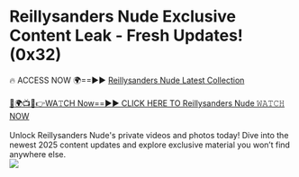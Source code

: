 # Reillysanders Nude Exclusive Content Leak - Fresh Updates! (0x32)

🔥 ACCESS NOW 🌍==►► <a href="https://tinyurl.com/yc657z5k" rel="nofollow">Reillysanders Nude Latest Collection</a>
<br><br>
[🔴🌍📺📱👉WA𝚃CH Now==►► CLICK HERE TO Reillysanders Nude 𝚆𝙰𝚃𝙲𝙷 NOW](https://tinyurl.com/yc657z5k)
<br><br>
Unlock Reillysanders Nude's private videos and photos today! Dive into the newest 2025 content updates and explore exclusive material you won’t find anywhere else.
<br>
<a href="https://tinyurl.com/yc657z5k" rel="nofollow" data-target="animated-image.originalLink"><img src="https://camo.githubusercontent.com/8a4f000d20f83aca3bf7ec5f350d767afa0574a8a352519fd8cfa583a6f93a33/68747470733a2f2f692e696d6775722e636f6d2f644a486b345a712e676966" data-canonical-src="https://i.imgur.com/dJHk4Zq.gif" style="max-width: 100%; display: inline-block;" data-target="animated-image.originalImage"></a>
<br>
